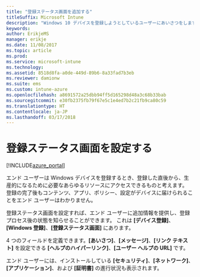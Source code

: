 ```yaml
---
title: "登録ステータス画面を追加する"
titleSuffix: Microsoft Intune
description: "Windows 10 デバイスを登録しようとしているユーザーにあいさつをします。"
keywords: 
author: ErikjeMS
manager: erikje
ms.date: 11/08/2017
ms.topic: article
ms.prod: 
ms.service: microsoft-intune
ms.technology: 
ms.assetid: 8518d8fa-a0de-449d-89b6-8a33fad7b3eb
ms.reviewer: damionw
ms.suite: ems
ms.custom: intune-azure
ms.openlocfilehash: a8691572a25dbb94ff5d165298d48a3c68b33bab
ms.sourcegitcommit: e30fb2375fb79f67e5c1e4ed7b2c21fb9ca80c59
ms.translationtype: HT
ms.contentlocale: ja-JP
ms.lasthandoff: 03/17/2018
---
```

# <a name="set-up-an-enrollment-status-screen"></a>登録ステータス画面を設定する

[!INCLUDE[azure_portal](./includes/azure_portal.md)]

エンド ユーザーは Windows デバイスを登録するとき、登録した直後から、生産的になるために必要なあらゆるリソースにアクセスできるものと考えます。 登録の完了後もコンテンツ、アプリ、ポリシー、設定がデバイスに届けられることをエンド ユーザーはわかりません。

登録ステータス画面を設定すれば、エンド ユーザーに追加情報を提供し、登録プロセス後の状態を知らせることができます。 これは **[デバイス登録]**、**[Windows 登録]**、**[登録ステータス画面]** にあります。

4 つのフィールドを定義できます。**[あいさつ]**、**[メッセージ]**、**[リンク テキスト]** を設定できる **[ヘルプのハイパーリンク]**、**[ユーザー ヘルプの URL]** です。

エンド ユーザーには、インストールしている **[セキュリティ]**、**[ネットワーク]**、**[アプリケーション]**、および **[証明書]** の進行状況も表示されます。
